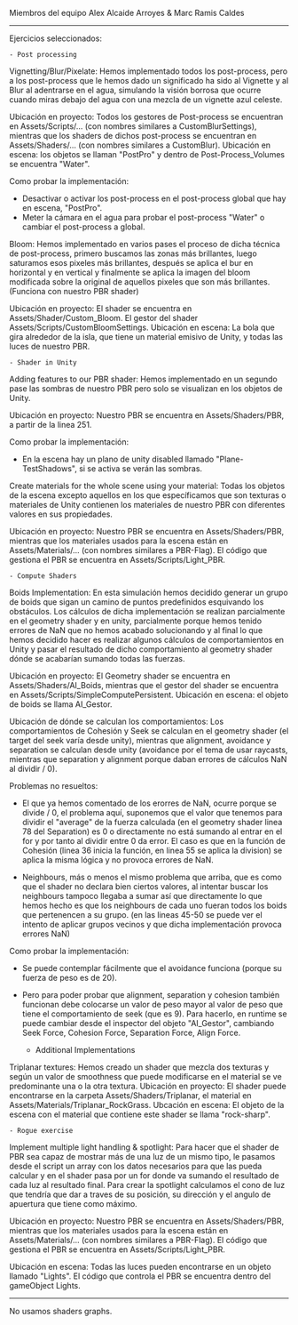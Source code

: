 Miembros del equipo
Alex Alcaide Arroyes & Marc Ramis Caldes

-------

Ejercicios seleccionados: 

	- Post processing

Vignetting/Blur/Pixelate: Hemos implementado todos los post-process, pero a los post-process que le hemos dado un significado ha sido al Vignette y al Blur al adentrarse en el agua, simulando la visión borrosa que ocurre cuando miras debajo del agua con una mezcla de un vignette azul celeste.

Ubicación en proyecto: Todos los gestores de Post-process se encuentran en Assets/Scripts/... (con nombres similares a CustomBlurSettings), mientras que los shaders de dichos post-process se encuentran en Assets/Shaders/... (con nombres similares a CustomBlur).
Ubicación en escena: los objetos se llaman "PostPro" y dentro de Post-Process_Volumes se encuentra "Water".

Como probar la implementación:

- Desactivar o activar los post-process en el post-process global que hay en escena, "PostPro". 
- Meter la cámara en el agua para probar el post-process "Water" o cambiar el post-process a global.

Bloom: Hemos implementado en varios pases el proceso de dicha técnica de post-process, primero buscamos las zonas más brillantes, luego saturamos esos pixeles más brillantes, después se aplica el bur en horizontal y en vertical y finalmente se aplica la imagen del bloom modificada sobre la original de aquellos pixeles que son más brillantes. (Funciona con nuestro PBR shader)

Ubicación en proyecto: El shader se encuentra en Assets/Shader/Custom_Bloom. El gestor del shader Assets/Scripts/CustomBloomSettings.
Ubicación en escena: La bola que gira alrededor de la isla, que tiene un material emisivo de Unity, y todas las luces de nuestro PBR.

	- Shader in Unity

Adding features to our PBR shader: Hemos implementado en un segundo pase las sombras de nuestro PBR pero solo se visualizan en los objetos de Unity.

Ubicación en proyecto: Nuestro PBR se encuentra en Assets/Shaders/PBR, a partir de la linea 251.

Como probar la implementación:

- En la escena hay un plano de unity disabled llamado "Plane-TestShadows", si se activa se verán las sombras.

Create materials for the whole scene using your material: Todas los objetos de la escena excepto aquellos en los que específicamos que son texturas o materiales de Unity contienen los materiales de nuestro PBR con diferentes valores en sus propiedades.

Ubicación en proyecto: Nuestro PBR se encuentra en Assets/Shaders/PBR, mientras que los materiales usados para la escena están en Assets/Materials/... (con nombres similares a PBR-Flag). El código que gestiona el PBR se encuentra en Assets/Scripts/Light_PBR.

	- Compute Shaders

Boids Implementation: En esta simulación hemos decidido generar un grupo de boids que sigan un camino de puntos predefinidos esquivando los obstáculos. Los cálculos de dicha implementación se realizan parcialmente en el geometry shader y en unity, parcialmente porque hemos tenido errores de NaN que no hemos acabado solucionando y al final lo que hemos decidido hacer es realizar algunos cálculos de comportamientos en Unity y pasar el resultado de dicho comportamiento al geometry shader dónde se acabarían sumando todas las fuerzas.

Ubicación en proyecto: El Geometry shader se encuentra en Assets/Shaders/AI_Boids, mientras que el gestor del shader se encuentra en Assets/Scripts/SimpleComputePersistent.
Ubicación en escena: el objeto de boids se llama AI_Gestor.

Ubicación de dónde se calculan los comportamientos: Los comportamientos de Cohesión y Seek se calculan en el geometry shader (el target del seek varía desde unity), mientras que alignment, avoidance y separation se calculan desde unity (avoidance por el tema de usar raycasts, mientras que separation y alignment porque daban errores de cálculos NaN al dividir / 0).

Problemas no resueltos: 

- El que ya hemos comentado de los erorres de NaN, ocurre porque se divide / 0, el problema aquí, suponemos que el valor que tenemos para dividir el "average" de la fuerza calculada (en el geometry shader linea 78 del Separation) es 0 o directamente no está sumando al entrar en el for y por tanto al dividir entre 0 da error. El caso es que en la función de Cohesión (linea 36 inicia la función, en linea 55 se aplica la division) se aplica la misma lógica y no provoca errores de NaN.

- Neighbours, más o menos el mismo problema que arriba, que es como que el shader no declara bien ciertos valores, al intentar buscar los neighbours tampoco llegaba a sumar así que directamente lo que hemos hecho es que los neighbours de cada uno fueran todos los boids que pertenencen a su grupo. (en las lineas 45-50 se puede ver el intento de aplicar grupos vecinos y que dicha implementación provoca errores NaN)

Como probar la implementación:

- Se puede contemplar fácilmente que el avoidance funciona (porque su fuerza de peso es de 20).
- Pero para poder probar que alignment, separation y cohesion también funcionan debe colocarse un valor de peso mayor al valor de peso que tiene el comportamiento de seek (que es 9). Para hacerlo, en runtime se puede cambiar desde el inspector del objeto "AI_Gestor", cambiando Seek Force, Cohesion Force, Separation Force, Align Force.

	- Additional Implementations

Triplanar textures: Hemos creado un shader que mezcla dos texturas y según un valor de smoothness que puede modificarse en el material se ve predominante una o la otra textura.
Ubicación en proyecto: El shader puede encontrarse en la carpeta Assets/Shaders/Triplanar, el material en Assets/Materials/Triplanar_RockGrass.
Ubcación en escena: El objeto de la escena con el material que contiene este shader se llama "rock-sharp".

	- Rogue exercise

Implement multiple light handling & spotlight: Para hacer que el shader de PBR sea capaz de mostrar más de una luz de un mismo tipo, le pasamos desde el script un array con los datos necesarios para que las pueda calcular y en el shader pasa por un for donde va sumando el resultado de cada luz al resultado final. Para crear la spotlight calculamos el cono de luz que tendría que dar a traves de su posición, su dirección y el angulo de apuertura que tiene como máximo.

Ubicación en proyecto: Nuestro PBR se encuentra en Assets/Shaders/PBR, mientras que los materiales usados para la escena están en Assets/Materials/... (con nombres similares a PBR-Flag). El código que gestiona el PBR se encuentra en Assets/Scripts/Light_PBR.

Ubicación en escena: Todas las luces pueden encontrarse en un objeto llamado "Lights". El código que controla el PBR se encuentra dentro del gameObject Lights.

-------

No usamos shaders graphs.